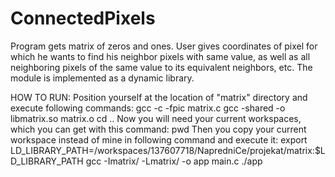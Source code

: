 # ConnectedPixels
Program gets matrix of zeros and ones. User gives coordinates of pixel for which he wants to find his neighbor pixels with same value, as well as all neighboring pixels of the same value to its equivalent neighbors, etc. The module is implemented as a dynamic library.

HOW TO RUN:
Position yourself at the location of "matrix" directory and execute following commands:
  gcc -c -fpic matrix.c
  gcc -shared -o libmatrix.so matrix.o
  cd ..
Now you will need your current workspaces, which you can get with this command:
  pwd
Then you copy your current workspace instead of mine in following command and execute it:
  export LD_LIBRARY_PATH=/workspaces/137607718/NapredniCe/projekat/matrix:$LD_LIBRARY_PATH
  gcc -Imatrix/ -Lmatrix/ -o app main.c
  ./app
